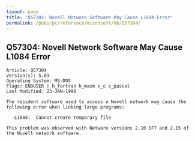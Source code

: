 ```yaml
---
layout: page
title: "Q57304: Novell Network Software May Cause L1084 Error"
permalink: /pubs/pc/reference/microsoft/kb/Q57304/
---
```


## Q57304: Novell Network Software May Cause L1084 Error

	Article: Q57304
	Version(s): 5.03
	Operating System: MS-DOS
	Flags: ENDUSER | h_fortran h_masm s_c s_pascal
	Last Modified: 23-JAN-1990
	
	The resident software used to access a Novell network may cause the
	following error when linking large programs:
	
	   L1084:  Cannot create temporary file
	
	This problem was observed with Netware versions 2.10 SFT and 2.15 of
	the Novell network software.
